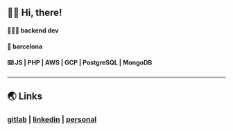 ## 👋🏽 Hi, there! 
#### 👨🏽‍💻 backend dev
#### 📍 barcelona 
#### ⌨️ JS | PHP | AWS | GCP | PostgreSQL | MongoDB
***
## 🌏 Links
### [gitlab](www.gitlab.com/clopez12) | [linkedin](https://www.linkedin.com/in/celopez12) | [personal](https://clopez7.github.io)
